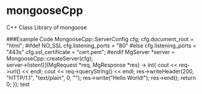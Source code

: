mongooseCpp
===========

C++ Class Library of mongoose

###Example Code
    MongooseCpp::ServerConfig cfg;
    cfg.document_root	= "html";
    #ifdef NO_SSL
    cfg.listening_ports = "80"
    #else
    cfg.listening_ports = "443s"
    cfg.ssl_certificate = "cert.pem";
    #endif
    MgServer *server = MongooseCpp::createServer(cfg);	 
    server->listen([](MgRequest *req, MgResponse *res) -> int{
        cout << req->url() << endl;
        cout << req->queryString() << endl;
        res->writeHeader(200, "HTTP/1.1", "text/plain", 0, "");
        res->write("Hello World!");
        res->end();
        return 0;
    });
test
